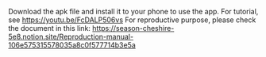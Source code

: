 Download the apk file and install it to your phone to use the app. For tutorial, see https://youtu.be/FcDALP506vs
For reproductive purpose, please check the document in this link: https://season-cheshire-5e8.notion.site/Reproduction-manual-106e575315578035a8c0f577714b3e5a
